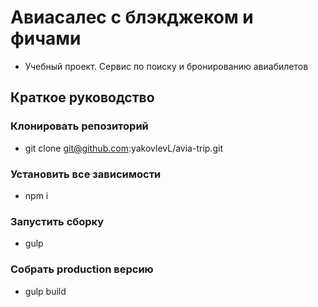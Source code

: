 # Авиасалес с блэкджеком и фичами
* Учебный проект. Сервис по поиску и бронированию авиабилетов


## Краткое руководство

### Клонировать репозиторий
 * git clone git@github.com:yakovlevL/avia-trip.git

### Установить все зависимости
 * npm i

### Запустить сборку
 * gulp

### Собрать production версию
 * gulp build
